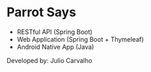 # Parrot Says

- RESTful API (Spring Boot)
- Web Application (Spring Boot + Thymeleaf)
- Android Native App (Java)

Developed by: Julio Carvalho

